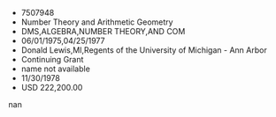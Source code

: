 
* 7507948
* Number Theory and Arithmetic Geometry
* DMS,ALGEBRA,NUMBER THEORY,AND COM
* 06/01/1975,04/25/1977
* Donald Lewis,MI,Regents of the University of Michigan - Ann Arbor
* Continuing Grant
*   name not available
* 11/30/1978
* USD 222,200.00

nan
